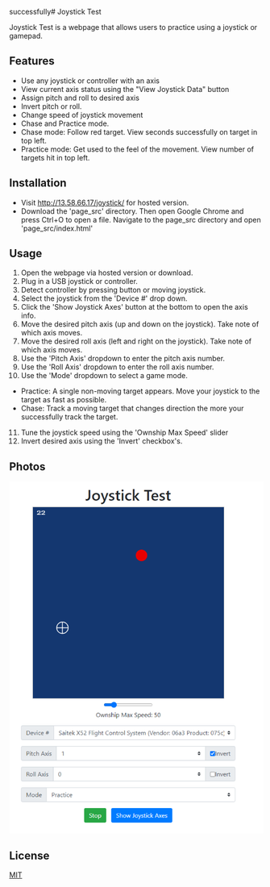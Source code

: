 successfully# Joystick Test

Joystick Test is a webpage that allows users to practice using a joystick or gamepad.

## Features
* Use any joystick or controller with an axis
* View current axis status using the "View Joystick Data" button
* Assign pitch and roll to desired axis
* Invert pitch or roll.
* Change speed of joystick movement
* Chase and Practice mode.
* Chase mode: Follow red target. View seconds successfully on target in top left.
* Practice mode: Get used to the feel of the movement. View number of targets hit in top left.

## Installation
* Visit http://13.58.66.17/joystick/ for hosted version.
* Download the 'page_src' directory. Then open Google Chrome and press Ctrl+O to open a file. Navigate to the page_src directory and open 'page_src/index.html'


## Usage
1. Open the webpage via hosted version or download.
2. Plug in a USB joystick or controller.
3. Detect controller by pressing button or moving joystick.
4. Select the joystick from the 'Device #' drop down.
5. Click the 'Show Joystick Axes' button at the bottom to open the axis info.
6. Move the desired pitch axis (up and down on the joystick). Take note of which axis moves.
7. Move the desired roll axis (left and right on the joystick). Take note of which axis moves.
8. Use the 'Pitch Axis' dropdown to enter the pitch axis number.
9. Use the 'Roll Axis' dropdown to enter the roll axis number.
10. Use the 'Mode' dropdown to select a game mode.
  * Practice: A single non-moving target appears. Move your joystick to the target as fast as possible.
  * Chase: Track a moving target that changes direction the more your successfully track the target.
11. Tune the joystick speed using the 'Ownship Max Speed' slider
12. Invert desired axis using the 'Invert' checkbox's.

## Photos

![Image of Webpage](./screenshot.png)


## License
[MIT](https://choosealicense.com/licenses/mit/)
